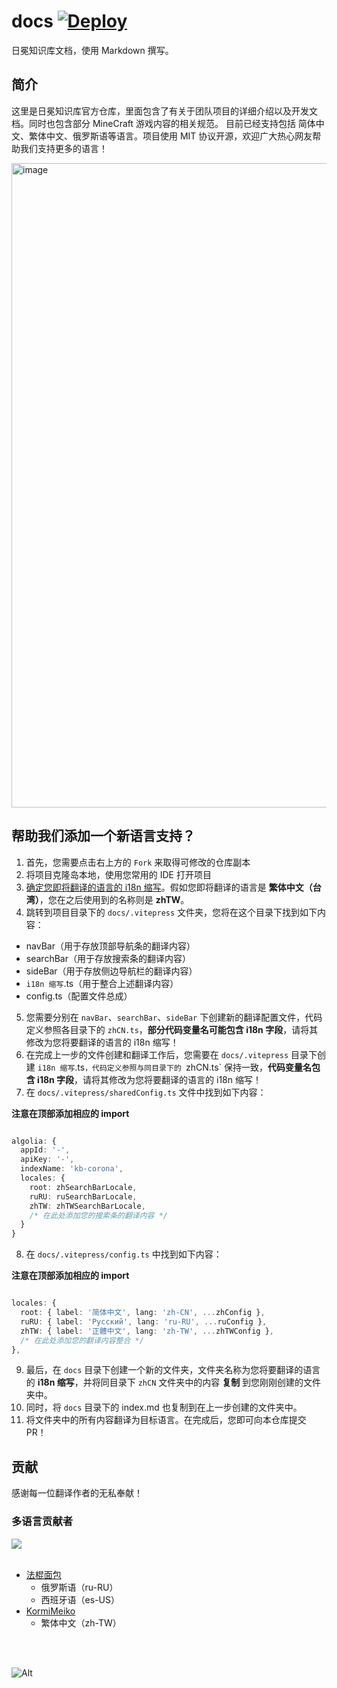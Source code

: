 # docs [![Deploy](https://github.com/Corona-Studio/CSKB_Hosting/actions/workflows/deploy.yml/badge.svg)](https://github.com/Corona-Studio/CSKB_Hosting/actions/workflows/deploy.yml)

日冕知识库文档，使用 Markdown 撰写。

## 简介

这里是日冕知识库官方仓库，里面包含了有关于团队项目的详细介绍以及开发文档。同时也包含部分 MineCraft 游戏内容的相关规范。
目前已经支持包括 简体中文、繁体中文、俄罗斯语等语言。项目使用 MIT 协议开源，欢迎广大热心网友帮助我们支持更多的语言！

<img width="1031" alt="image" src="https://user-images.githubusercontent.com/25716486/218275312-68e63c3b-97d8-49d7-ae07-bc86f6e68fb0.png">

## 帮助我们添加一个新语言支持？

1. 首先，您需要点击右上方的 `Fork` 来取得可修改的仓库副本
2. 将项目克隆岛本地，使用您常用的 IDE 打开项目
3. [确定您即将翻译的语言的 i18n 缩写](https://segmentfault.com/a/1190000019287972)。假如您即将翻译的语言是 **繁体中文（台湾）**，您在之后使用到的名称则是 **zhTW**。
4. 跳转到项目目录下的 `docs/.vitepress` 文件夹，您将在这个目录下找到如下内容：

  - navBar（用于存放顶部导航条的翻译内容）
  - searchBar（用于存放搜索条的翻译内容）
  - sideBar（用于存放侧边导航栏的翻译内容）
  - `i18n 缩写`.ts（用于整合上述翻译内容）
  - config.ts（配置文件总成）

5. 您需要分别在 `navBar`、`searchBar`、`sideBar` 下创建新的翻译配置文件，代码定义参照各目录下的 `zhCN.ts`，**部分代码变量名可能包含 i18n 字段**，请将其修改为您将要翻译的语言的 i18n 缩写！
6. 在完成上一步的文件创建和翻译工作后，您需要在 `docs/.vitepress` 目录下创建 `i18n 缩写`.ts`，代码定义参照与同目录下的 `zhCN.ts` 保持一致，**代码变量名包含 i18n 字段**，请将其修改为您将要翻译的语言的 i18n 缩写！
7. 在 `docs/.vitepress/sharedConfig.ts` 文件中找到如下内容：

**注意在顶部添加相应的 import**

```typescript

algolia: {
  appId: '-',
  apiKey: '-',
  indexName: 'kb-corona',
  locales: {
    root: zhSearchBarLocale,
    ruRU: ruSearchBarLocale,
    zhTW: zhTWSearchBarLocale,
    /* 在此处添加您的搜索条的翻译内容 */
  }
}

```

8. 在 `docs/.vitepress/config.ts` 中找到如下内容：

**注意在顶部添加相应的 import**

```typescript

locales: {
  root: { label: '简体中文', lang: 'zh-CN', ...zhConfig },
  ruRU: { label: 'Русский', lang: 'ru-RU', ...ruConfig },
  zhTW: { label: '正體中文', lang: 'zh-TW', ...zhTWConfig },
  /* 在此处添加您的翻译内容整合 */
},

```

9. 最后，在 `docs` 目录下创建一个新的文件夹，文件夹名称为您将要翻译的语言的 **i18n 缩写**，并将同目录下 `zhCN` 文件夹中的内容 **复制** 到您刚刚创建的文件夹中。
10. 同时，将 `docs` 目录下的 index.md 也复制到在上一步创建的文件夹中。
11. 将文件夹中的所有内容翻译为目标语言。在完成后，您即可向本仓库提交 PR！

## 贡献

感谢每一位翻译作者的无私奉献！

### 多语言贡献者

<a href="https://github.com/Corona-Studio/docs/graphs/contributors">
  <img src="https://contrib.rocks/image?repo=Corona-Studio/docs" />
</a>
<br><br>

+ [法棍面包](https://github.com/fr1g)
  - 俄罗斯语（ru-RU）
  - 西班牙语（es-US）
+ [KormiMeiko](https://github.com/KormiMeiko)
  - 繁体中文（zh-TW）

<br><br>

![Alt](https://repobeats.axiom.co/api/embed/243ea556dfcaf8738e432d5347cbcf91855f6ddd.svg "Repobeats analytics image")

